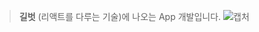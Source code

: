 >**길벗**
>(리액트를 다루는 기술)에 나오는 App 개발입니다.
![캡처](https://user-images.githubusercontent.com/32234263/59662171-57526000-91e7-11e9-972c-3d23dd792427.JPG)
